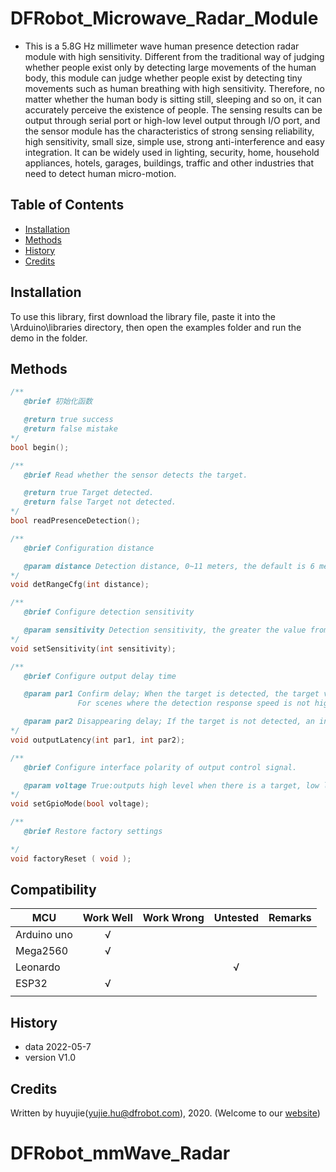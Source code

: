 # DFRobot_Microwave_Radar_Module

- This is a 5.8G Hz millimeter wave human presence detection radar module with high sensitivity. Different from the traditional way of judging whether people exist only by detecting large movements of the human body, this module can judge whether people exist by detecting tiny movements such as human breathing with high sensitivity. Therefore, no matter whether the human body is sitting still, sleeping and so on, it can accurately perceive the existence of people. The sensing results can be output through serial port or high-low level output through I/O port, and the sensor module has the characteristics of strong sensing reliability, high sensitivity, small size, simple use, strong anti-interference and easy integration. It can be widely used in lighting, security, home, household appliances, hotels, garages, buildings, traffic and other industries that need to detect human micro-motion.

## Table of Contents

* [Installation](#installation)
* [Methods](#methods)
* [History](#history)
* [Credits](#credits)

## Installation

To use this library, first download the library file, paste it into the \Arduino\libraries directory, then open the examples folder and run the demo in the folder.

## Methods

```C++
/**
   @brief 初始化函数

   @return true success
   @return false mistake
*/
bool begin();

/**
   @brief Read whether the sensor detects the target.

   @return true Target detected.
   @return false Target not detected.
*/
bool readPresenceDetection();

/**
   @brief Configuration distance

   @param distance Detection distance, 0~11 meters, the default is 6 meters.
*/
void detRangeCfg(int distance);

/**
   @brief Configure detection sensitivity

   @param sensitivity Detection sensitivity, the greater the value from 0 to 9, the higher the sensitivity, and the default value is 7.
*/
void setSensitivity(int sensitivity);

/**
   @brief Configure output delay time

   @param par1 Confirm delay; When the target is detected, the target valid signal will be output after the par1 duration. The value range is 0 ~ 100, unit second, and the default value is 1 second
               For scenes where the detection response speed is not high, it is recommended that it be no less than 1 second, which can greatly reduce the false alarm rate.

   @param par2 Disappearing delay; If the target is not detected, an invalid target signal will be output after the par2 duration. The value range is 1 ~ 1500, and the unit second is 15 seconds by default.
*/
void outputLatency(int par1, int par2);

/**
   @brief Configure interface polarity of output control signal.

   @param voltage True:outputs high level when there is a target, low level when there is no target (default state), False:outputs low level when there is a target, and outputs high level when there is no target.
*/
void setGpioMode(bool voltage);

/**
   @brief Restore factory settings

*/
void factoryReset ( void );
```

## Compatibility

| MCU           | Work Well | Work Wrong | Untested | Remarks |
| ------------- | :-------: | :--------: | :------: | ------- |
| Arduino uno   |     √     |            |          |         |
| Mega2560      |     √     |            |          |         |
| Leonardo      |           |            |      √   |         |
| ESP32         |     √     |            |          |         |
|               |           |            |          |         |


## History

- data 2022-05-7
- version V1.0


## Credits

Written by huyujie(yujie.hu@dfrobot.com), 2020. (Welcome to our [website](https://www.dfrobot.com/))

# DFRobot_mmWave_Radar
